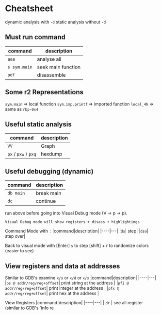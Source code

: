 # Cheatsheet

dynamic analysis with `-d`
static analysis without `-d`

## Must run command
|command|description|
|----|---|
|`aaa`|analyse all
|`s sym.main`| seek main function
|`pdf`| disassemble

## Some r2 Representations
`sym.main`              => local function
`sym.imp.printf`        => imported function
`local_4h`              => same as `rbp-0x4`

## Useful static analysis
|command|description|
|----|---|
|`VV`| Graph
|`px` / `pxw` / `pxq` | hexdump|

## Useful debugging (dynamic)

|command|description|
|----|---|
|`db main`| break main|
|`dc`| continue |
run above before going into Visual Debug mode (V -> p -> p).

    Visual Debug mode will show registers + disass + highlightings

Command Mode with `:`
|command|description|
|----|---|
|`ds`| step|
|`dso`| step over|

Back to visual mode with [Enter]
`s` to step
[shift] + r  to randomize colors (easier to see)

## View registers and data at addresses

Similar to GDB's examine `x/s` or `x/d` or `x/x`
|command|description|
|----|---|
|`ps @ addr/reg/reg+offset`| print string at the address |
|`pfi @ addr/reg/reg+offset`| print integer at the address |
|`pfx @ addr/reg/reg+offset`| print hex at the address |

View Registers
|command|description|
|----|---|
| `dr` | see all register (similar to GDB's `info re
